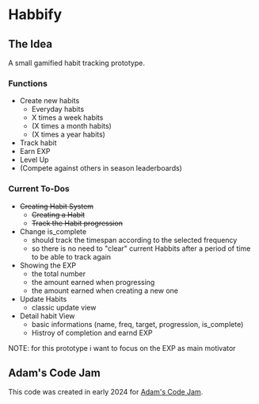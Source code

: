 # Habbify
## The Idea
A small gamified habit tracking prototype.

### Functions
- Create new habits
  - Everyday habits
  - X times a week habits
  - (X times a month habits)
  - (X times a year habits)
- Track habit
- Earn EXP
- Level Up
- (Compete against others in season leaderboards)

### Current To-Dos
- ~~Creating Habit System~~
  - ~~Creating a Habit~~
  - ~~Track the Habit progression~~
- Change is_complete
  - should track the timespan according to the selected frequency
  - so there is no need to "clear" current Habbits after a period of time to be able to track again
- Showing the EXP
  - the total number
  - the amount earned when progressing
  - the amount earned when creating a new one
- Update Habits
  - classic update view
- Detail habit View
  - basic informations (name, freq, target, progression, is_complete)
  - Histroy of completion and earnd EXP

NOTE: for this prototype i want to focus on the EXP as main motivator


## Adam's Code Jam
This code was created in early 2024 for [Adam's Code Jam](https://jam.adamlearns.com/).
